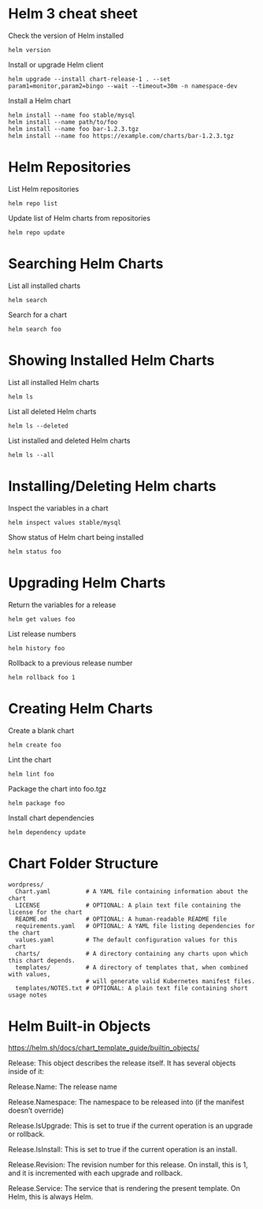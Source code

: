 #  Helm 3 cheat sheet 



Check the version of Helm installed
```
helm version
```

Install or upgrade Helm client
```
helm upgrade --install chart-release-1 . --set param1=monitor,param2=bingo --wait --timeout=30m -n namespace-dev

```

Install a Helm chart
```
helm install --name foo stable/mysql
helm install --name path/to/foo
helm install --name foo bar-1.2.3.tgz
helm install --name foo https://example.com/charts/bar-1.2.3.tgz
```

# Helm Repositories

List Helm repositories
```
helm repo list
```

Update list of Helm charts from repositories
```
helm repo update
```


# Searching Helm Charts

List all installed charts
```
helm search
```

Search for a chart
```
helm search foo
```


# Showing Installed Helm Charts

List all installed Helm charts
```
helm ls
```

List all deleted Helm charts
```
helm ls --deleted
```

List installed and deleted Helm charts
```
helm ls --all
```


# Installing/Deleting Helm charts

Inspect the variables in a chart
```
helm inspect values stable/mysql
```


Show status of Helm chart being installed
```
helm status foo
```

# Upgrading Helm Charts

Return the variables for a release
```
helm get values foo
```


List release numbers
```
helm history foo
```

Rollback to a previous release number
```
helm rollback foo 1
```


# Creating Helm Charts

Create a blank chart
```
helm create foo
```

Lint the chart
```
helm lint foo
```

Package the chart into foo.tgz
```
helm package foo
```

Install chart dependencies
```
helm dependency update
```

# Chart Folder Structure

```
wordpress/
  Chart.yaml          # A YAML file containing information about the chart
  LICENSE             # OPTIONAL: A plain text file containing the license for the chart
  README.md           # OPTIONAL: A human-readable README file
  requirements.yaml   # OPTIONAL: A YAML file listing dependencies for the chart
  values.yaml         # The default configuration values for this chart
  charts/             # A directory containing any charts upon which this chart depends.
  templates/          # A directory of templates that, when combined with values,
                      # will generate valid Kubernetes manifest files.
  templates/NOTES.txt # OPTIONAL: A plain text file containing short usage notes
```

# Helm Built-in Objects

https://helm.sh/docs/chart_template_guide/builtin_objects/

Release: This object describes the release itself. It has several objects inside of it:

Release.Name: The release name

Release.Namespace: The namespace to be released into (if the manifest doesn’t override)

Release.IsUpgrade: This is set to true if the current operation is an upgrade or rollback.

Release.IsInstall: This is set to true if the current operation is an install.

Release.Revision: The revision number for this release. On install, this is 1, and it is incremented with each upgrade and rollback.

Release.Service: The service that is rendering the present template. On Helm, this is always Helm.
